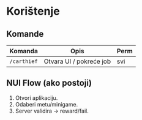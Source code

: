 # Korištenje

## Komande
| Komanda      | Opis                      | Perm |
|--------------|---------------------------|------|
| `/carthief`  | Otvara UI / pokreće job   | svi  |

## NUI Flow (ako postoji)
1. Otvori aplikaciju.
2. Odaberi metu/minigame.
3. Server validira → reward/fail.
